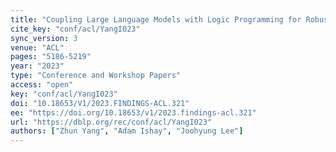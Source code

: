 ```yaml
---
title: "Coupling Large Language Models with Logic Programming for Robust and General Reasoning from Text."
cite_key: "conf/acl/YangI023"
sync_version: 3
venue: "ACL"
pages: "5186-5219"
year: "2023"
type: "Conference and Workshop Papers"
access: "open"
key: "conf/acl/YangI023"
doi: "10.18653/V1/2023.FINDINGS-ACL.321"
ee: "https://doi.org/10.18653/v1/2023.findings-acl.321"
url: "https://dblp.org/rec/conf/acl/YangI023"
authors: ["Zhun Yang", "Adam Ishay", "Joohyung Lee"]
---
```

